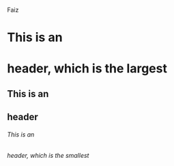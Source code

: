 Faiz

# This is an <h1> header, which is the largest 

## This is an <h2> header

###### This is an <h6> header, which is the smallest




